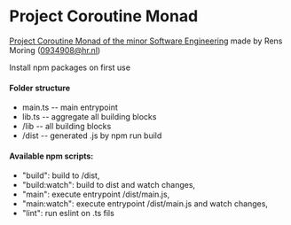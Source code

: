 # Project Coroutine Monad
[Project Coroutine Monad of the minor Software Engineering](https://github.com/hogeschool/Software-Engineering-Minor/blob/master/Projects/project4%20-%20coroutine%20monad.md)
made by Rens Moring (0934908@hr.nl)  

Install npm packages on first use

#### Folder structure
* main.ts -- main entrypoint
* lib.ts -- aggregate all building blocks
* /lib -- all building blocks 
* /dist -- generated .js by npm run build

#### Available npm scripts:
* "build": build to /dist,
* "build:watch": build to dist and watch changes,
* "main": execute entrypoint /dist/main.js,
* "main:watch": execute entrypoint /dist/main.js and watch changes,
* "lint": run eslint on .ts fils
